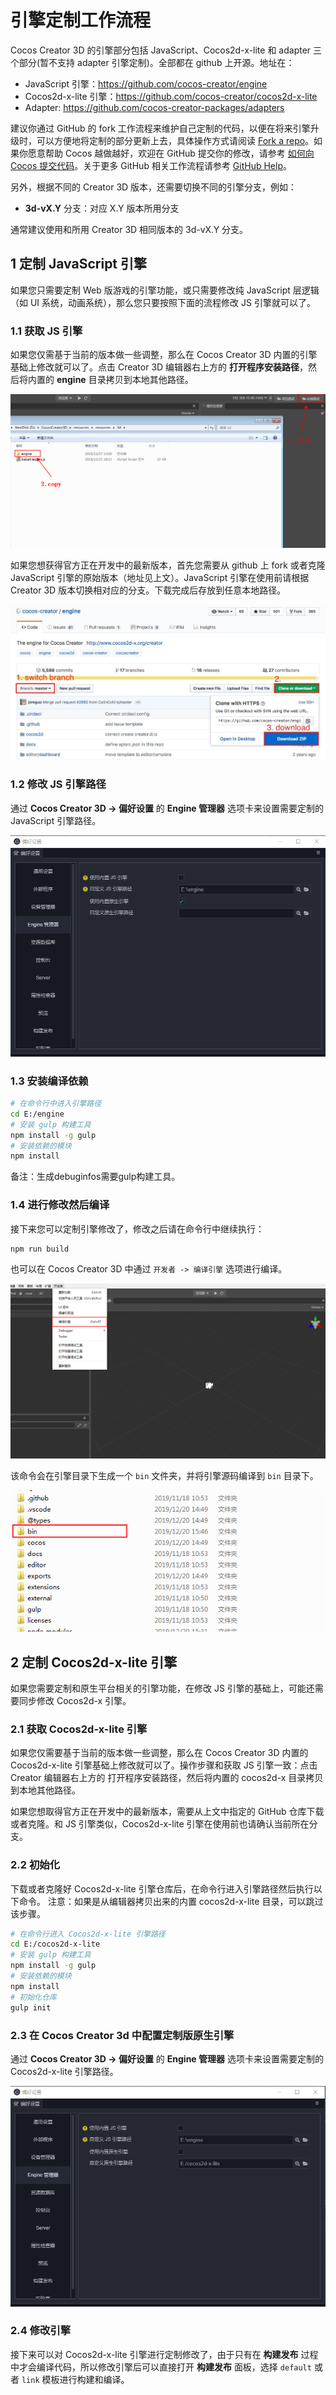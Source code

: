 # 引擎定制工作流程

Cocos Creator 3D 的引擎部分包括 JavaScript、Cocos2d-x-lite 和 adapter 三个部分(暂不支持 adapter 引擎定制)。全部都在 github 上开源。地址在：

- JavaScript 引擎：https://github.com/cocos-creator/engine
- Cocos2d-x-lite 引擎：https://github.com/cocos-creator/cocos2d-x-lite
- Adapter: https://github.com/cocos-creator-packages/adapters

建议你通过 GitHub 的 fork 工作流程来维护自己定制的代码，以便在将来引擎升级时，可以方便地将定制的部分更新上去，具体操作方式请阅读 [Fork a repo](https://help.github.com/articles/fork-a-repo)。如果你愿意帮助 Cocos 越做越好，欢迎在 GitHub 提交你的修改，请参考 [如何向 Cocos 提交代码](../../submit-pr/submit-pr.md)。关于更多 GitHub 相关工作流程请参考 [GitHub Help](https://help.github.com)。

另外，根据不同的 Creator 3D 版本，还需要切换不同的引擎分支，例如：

- **3d-vX.Y** 分支：对应 X.Y 版本所用分支

通常建议使用和所用 Creator 3D 相同版本的 3d-vX.Y 分支。

## 1 定制 JavaScript 引擎

如果您只需要定制 Web 版游戏的引擎功能，或只需要修改纯 JavaScript 层逻辑（如 UI 系统，动画系统），那么您只要按照下面的流程修改 JS 引擎就可以了。

### 1.1 获取 JS 引擎

如果您仅需基于当前的版本做一些调整，那么在 Cocos Creator 3D 内置的引擎基础上修改就可以了。点击 Creator 3D 编辑器右上方的 **打开程序安装路径**，然后将内置的 **engine** 目录拷贝到本地其他路径。

![](engine-customization/open-engine.png)

如果您想获得官方正在开发中的最新版本，首先您需要从 github 上 fork 或者克隆 JavaScript 引擎的原始版本（地址见上文）。JavaScript 引擎在使用前请根据 Creator 3D 版本切换相对应的分支。下载完成后存放到任意本地路径。

![](engine-customization/download-repo-js.png)

### 1.2 修改 JS 引擎路径

通过 **Cocos Creator 3D -> 偏好设置** 的 **Engine 管理器** 选项卡来设置需要定制的 JavaScript 引擎路径。

![](engine-customization/customJSEngine.png)

### 1.3 安装编译依赖

```bash
# 在命令行中进入引擎路径
cd E:/engine
# 安装 gulp 构建工具
npm install -g gulp
# 安装依赖的模块
npm install
```
备注：生成debuginfos需要gulp构建工具。

### 1.4 进行修改然后编译

接下来您可以定制引擎修改了，修改之后请在命令行中继续执行：

```bash
npm run build
```

也可以在 Cocos Creator 3D 中通过 `开发者 -> 编译引擎` 选项进行编译。

![](engine-customization/build.png)

该命令会在引擎目录下生成一个 `bin` 文件夹，并将引擎源码编译到 `bin` 目录下。

![](engine-customization/bin.png)

## 2 定制 Cocos2d-x-lite 引擎

如果您需要定制和原生平台相关的引擎功能，在修改 JS 引擎的基础上，可能还需要同步修改 Cocos2d-x 引擎。

### 2.1 获取 Cocos2d-x-lite 引擎

如果您仅需要基于当前的版本做一些调整，那么在 Cocos Creator 3D 内置的 Cocos2d-x-lite 引擎基础上修改就可以了。操作步骤和获取 JS 引擎一致：点击 Creator 编辑器右上方的 打开程序安装路径，然后将内置的 cocos2d-x 目录拷贝到本地其他路径。

如果您想取得官方正在开发中的最新版本，需要从上文中指定的 GitHub 仓库下载或者克隆。和 JS 引擎类似，Cocos2d-x-lite 引擎在使用前也请确认当前所在分支。

### 2.2 初始化

下载或者克隆好 Cocos2d-x-lite 引擎仓库后，在命令行进入引擎路径然后执行以下命令。
注意：如果是从编辑器拷贝出来的内置 cocos2d-x-lite 目录，可以跳过该步骤。

```bash
# 在命令行进入 Cocos2d-x-lite 引擎路径
cd E:/cocos2d-x-lite
# 安装 gulp 构建工具
npm install -g gulp
# 安装依赖的模块
npm install
# 初始化仓库
gulp init
```

### 2.3 在 Cocos Creator 3d 中配置定制版原生引擎

通过 **Cocos Creator 3D -> 偏好设置** 的 **Engine 管理器** 选项卡来设置需要定制的 Cocos2d-x-lite 引擎路径。

![](engine-customization/custom2DXEngine.png)

### 2.4 修改引擎

接下来可以对 Cocos2d-x-lite 引擎进行定制修改了，由于只有在 **构建发布** 过程中才会编译代码，所以修改引擎后可以直接打开 **构建发布** 面板，选择 `default` 或者 `link` 模板进行构建和编译。
